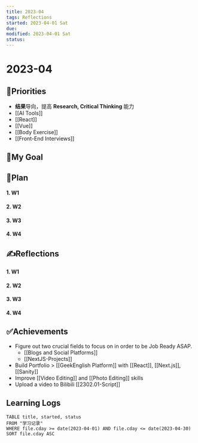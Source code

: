```yaml
---
title: 2023-04
tags: Reflections   
started: 2023-04-01 Sat
due: 
modified: 2023-04-01 Sat
status: 
---
```

# 2023-04
## 🚀Priorities
- **结果**导向，提高 **Research, Critical Thinking** 能力
- [[AI Tools]]
- [[React]]  
- [[Vue]]
- [[Body Exercise]]
- [[Front-End Interviews]]
## 🔭My Goal

## 📝Plan
#### 1. W1
#### 2. W2
#### 3. W3
#### 4. W4
## ✍️Reflections
#### 1. W1
#### 2. W2
#### 3. W3
#### 4. W4
## ✅Achievements
- Figure out two crucial fields to focus on in order to be Job Ready ASAP.
	- [[Blogs and Social Platforms]]
	- [[NextJS-Projects]] 
- Build Portfolio > [[GeekEnglish Platform]] with [[React]], [[Next.js]], [[Sanity]]
- Improve [[Video Editing]] and [[Photo Editing]] skills
- Upload a video to Bilibili [[2302.01-Script]]
## Learning Logs

```dataview
TABLE title, started, status
FROM "学习记录"
WHERE file.cday >= date(2023-04-01) AND file.cday <= date(2023-04-30)
SORT file.cday ASC
```